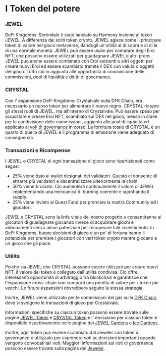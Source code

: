 # I Token del potere

### JEWEL

DeFi Kingdoms: Serendale è stato lanciato su Harmony insieme al token JEWEL. A differenza dei soliti token crypto, JEWEL agisce come il principale token di valore nel gioco metaverse, dandogli un'utilità al di sopra e al di là di una normale moneta. JEWEL può essere usato per comprare degli Eroi NFT, che possono essere utilizzati per guadagnare JEWEL e altri premi. JEWEL può anche essere combinato con Eroi esistenti e altri oggetti per creare nuovi Eroi ed essere scambiato tramite il DEX con valuta o oggetti del gioco. Tutto ciò in aggiunta alle opportunità di condivisione delle commissioni, pool di liquidità e [diritti di governance](../il-jeweler.md#voti-di-governance).&#x20;

### CRYSTAL

Con l' espansione DeFi Kingdoms: Crystalvale sulla DFK Chain, era necessario un nuovo token per alimentare il nuovo regno. CRYSTAL ricopre gli stessi ruoli di JEWEL, ma all'interno di Crystalvale. Può essere speso per acquistare e creare Eroi NFT, scambiato sul DEX nel gioco, messo in stake per la condivisione delle commissioni, aggiunto alle pool di liquidità ed applicato ai [voti di governance](../il-jeweler.md#voti-di-governance) in corso. La fornitura totale di CRYSTAL è un quarto di quella di JEWEL e il programma di emissione viene adeguato di conseguenza.&#x20;

### Transazioni e Ricompense

I JEWEL o CRYSTAL di ogni transazione di gioco sono ripartizionati come segue:

* 25% viene dato ai wallet designati dei validatori. Questo ci consente di attrarre più validatori e decentralizzare ulteriormente la chain.
* 50% viene bruciato. Ciò aumenterà continuamente il valore di JEWEL implementando una meccanica di burning coerente e sgonfiando il supply.
* 25% viene inviato al Quest Fund per premiare la nostra Community ed i giocatori.

JEWEL e CRYSTAL sono la linfa vitale del nostro progetto e consentiranno ai giocatori di guadagnare giocando invece di acquistare giochi e abbonamenti senza alcun potenziale per recuperare tale investimento. In DeFi Kingdoms, buone decisioni di gioco e un po' di fortuna hanno il potenziale per premiare i giocatori con veri token crypto mentre giocano a un gioco che gli piace.

### Utilità

Poiché sia ​​JEWEL che CRYSTAL possono essere utilizzati per creare nuovi NFT, il valore dei token è collegato dall'utilità condivisa. Ciò offre interessanti opportunità di arbitraggio tra blockchain e garantisce che l'espansione cross-chain non comporti una perdita di valore per i token più vecchi. Le future espansioni dovrebbero seguire la stessa strategia.

Inoltre, JEWEL viene utilizzato per le commissioni del gas sulla [DFK Chain](../../defi-kingdoms-blockchain.md), dove si svolgono le transazioni di gioco per Crystalvale.

Informazioni specifiche su ciascun token possono essere trovate sulle pagine [JEWEL Token](jewel-token.md) e [CRYSTAL Token](crystal-token.md) e l' emissione per ciascun token è disponibile rispettivamente nelle pagine dei  [JEWEL Gardens](../../the-gardens/giardini-jewel.md) e [Ice Gardens](../../the-gardens/ice-gardens.md).

Inoltre, ogni token può essere scambiato dal Jeweler con token di governance e utilizzato per esprimere voti su decisioni importanti quando vengono convocati tali voti. Maggiori informazioni sui voti di governance possono essere trovate sulla pagina del [Jeweler](../il-jeweler.md).
